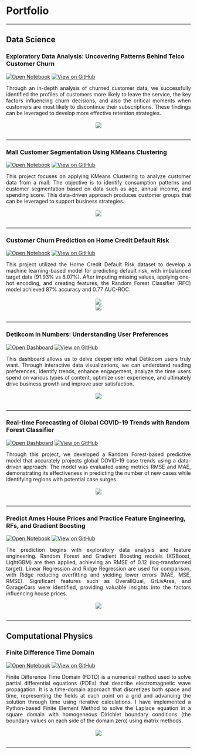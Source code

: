 # Portfolio
---
## Data Science

### Exploratory Data Analysis: Uncovering Patterns Behind Telco Customer Churn

[![Open Notebook](https://img.shields.io/badge/Jupyter-Open_Notebook-F37626?logo=Jupyter)](https://github.com/ferryatm/EDA-Uncovering-Patterns-Behind-Telco-Customer-Churn/blob/main/Documents/Notebook.ipynb)
[![View on GitHub](https://img.shields.io/badge/GitHub-View_on_GitHub-2F9176?logo=GitHub)](https://github.com/ferryatm/EDA-Uncovering-Patterns-Behind-Telco-Customer-Churn)

<div style="text-align: justify">Through an in-depth analysis of churned customer data, we successfully identified the profiles of customers more likely to leave the service, the key factors influencing churn decisions, and also the critical moments when customers are most likely to discontinue their subscriptions. These findings can be leveraged to develop more effective retention strategies.</div>
<br>
<center><img src="images/Exploratory Data Analysis Churn Analysis.png"/></center>
<br>

---
### Mall Customer Segmentation Using KMeans Clustering

[![Open Notebook](https://img.shields.io/badge/Jupyter-Open_Notebook-F37626?logo=Jupyter)](https://github.com/ferryatm/Mall-Customer-Segmentation-Data/blob/main/Documents/Notebook.ipynb)
[![View on GitHub](https://img.shields.io/badge/GitHub-View_on_GitHub-2F9176?logo=GitHub)](https://github.com/ferryatm/Mall-Customer-Segmentation-Data)

<div style="text-align: justify">This project focuses on applying KMeans Clustering to analyze customer data from a mall. The objective is to identify consumption patterns and customer segmentation based on data such as age, annual income, and spending score. This data-driven approach produces customer groups that can be leveraged to support business strategies.</div>
<br>
<center><img src="images/3D KMeans Clustering.png"/></center>
<br>

---
### Customer Churn Prediction on Home Credit Default Risk

[![Open Notebook](https://img.shields.io/badge/Jupyter-Open_Notebook-F37626?logo=Jupyter)](https://github.com/ferryatm/Customer-Churn-Prediction-Home-Credit-Default-Risk/blob/main/Documents/Notebook.ipynb)
[![View on GitHub](https://img.shields.io/badge/GitHub-View_on_GitHub-2F9176?logo=GitHub)](https://github.com/ferryatm/Customer-Churn-Prediction-Home-Credit-Default-Risk)

<div style="text-align: justify">This project utilized the Home Credit Default Risk dataset to develop a machine learning-based model for predicting default risk, with imbalanced target data (91.93% vs 8.07%). After imputing missing values, applying one-hot encoding, and creating features, the Random Forest Classifier (RFC) model achieved 87% accuracy and 0.77 AUC-ROC.</div>
<br>
<center><img src="images/Final Project Image.png"/></center>
<center><img src="images/Final Project Dashboard.png"/></center>
<br>

---
### Detikcom in Numbers: Understanding User Preferences

[![Open Dashboard](https://img.shields.io/badge/Looker_Studio-Open_Dashboard-4285F4?logo=Looker)](http://intip.in/DashboardDetikcom)
[![View on GitHub](https://img.shields.io/badge/GitHub-View_on_GitHub-2F9176?logo=GitHub)](https://github.com/ferryatm/Detikcom-User-Engagement-Analysis)

<div style="text-align: justify">This dashboard allows us to delve deeper into what Detikcom users truly want. Through interactive data visualizations, we can understand reading preferences, identify trends, enhance engagement, analyze the time users spend on various types of content, optimize user experience, and ultimately drive business growth and improve user satisfaction.</div>
<br>
<center><img src="images/Dashboard Detikcom User Engagement Analysis.png"/></center>
<br>

---
### Real-time Forecasting of Global COVID-19 Trends with Random Forest Classifier

[![Open Dashboard](https://img.shields.io/badge/Looker_Studio-Open_Dashboard-4285F4?logo=Looker)](https://intip.in/DashboardCovid19)
[![View on GitHub](https://img.shields.io/badge/GitHub-View_on_GitHub-2F9176?logo=GitHub)](https://github.com/ferryatm/Covid-19-Global-Forecasting)

<div style="text-align: justify">Through this project, we developed a Random Forest-based predictive model that accurately projects global COVID-19 case trends using a data-driven approach. The model was evaluated using metrics RMSE and MAE, demonstrating its effectiveness in predicting the number of new cases while identifying regions with potential case surges.</div>
<br>
<center><img src="images/Dashboard Covid-19 Global Forecasting.png"/></center>
<br>

---
### Predict Ames House Prices and Practice Feature Engineering, RFs, and Gradient Boosting

[![Open Notebook](https://img.shields.io/badge/Jupyter-Open_Notebook-F37626?logo=Jupyter)](https://github.com/ferryatm/House-Prices-Advanced-Regression-Techniques/blob/main/Documents/Notebook.ipynb)
[![View on GitHub](https://img.shields.io/badge/GitHub-View_on_GitHub-2F9176?logo=GitHub)](https://github.com/ferryatm/House-Prices-Advanced-Regression-Techniques)

<div style="text-align: justify">The prediction begins with exploratory data analysis and feature engineering. Random Forest and Gradient Boosting models (XGBoost, LightGBM) are then applied, achieving an RMSE of 0.12 (log-transformed target). Linear Regression and Ridge Regression are used for comparison, with Ridge reducing overfitting and yielding lower errors (MAE, MSE, RMSE). Significant features such as OverallQual, GrLivArea, and GarageCars were identified, providing valuable insights into the factors influencing house prices.</div>
<br>
<center><img src="images/ames-house-price.jpg"/></center>
<br>

---
## Computational Physics

### Finite Difference Time Domain

[![Open Notebook](https://img.shields.io/badge/VSCode-Open_Notebook-green?logo=VisualStudioCode)](projects/Source%20Code%20FDTD.html)
[![View on GitHub](https://img.shields.io/badge/GitHub-View_on_GitHub-blue?logo=GitHub)](https://github.com/ferryatm/finite-difference-time-domain)

<div style="text-align: justify">Finite Difference Time Domain (FDTD) is a numerical method used to solve partial differential equations (PDEs) that describe electromagnetic wave propagation. It is a time-domain approach that discretizes both space and time, representing the fields at each point on a grid and advancing the solution through time using iterative calculations. I have implemented a Python-based Finite Element Method to solve the Laplace equation in a square domain with homogeneous Dirichlet boundary conditions (the boundary values on each side of the domain zero) using matrix methods.</div>
<br>
<center><img src="images/fdtd_2.png"/></center>
<br>

---
